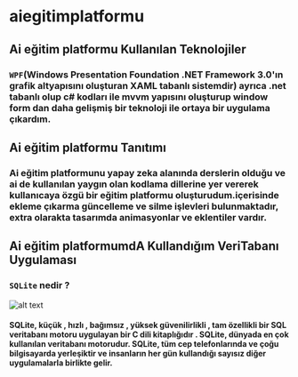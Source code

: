 # aiegitimplatformu
## Ai eğitim platformu Kullanılan Teknolojiler 
### `WPF`(Windows Presentation Foundation .NET Framework 3.0'ın grafik altyapısını oluşturan XAML tabanlı sistemdir) ayrıca .net tabanlı olup c# kodları ile mvvm yapısını oluşturup window form dan daha gelişmiş bir teknoloji ile ortaya bir uygulama çıkardım.

## Ai eğitim platformu Tanıtımı
### Ai eğitim platformunu yapay zeka alanında derslerin olduğu ve ai de kullanılan yaygın olan kodlama dillerine yer vererek kullanıcaya özgü bir eğitim platformu oluşturudum.içerisinde ekleme çıkarma güncelleme ve silme işlevleri bulunmaktadır, extra olarakta tasarımda animasyonlar ve eklentiler vardır.
## Ai eğitim platformumdA Kullandığım VeriTabanı Uygulaması
### `SQLite` nedir ?
![alt text](![image](https://user-images.githubusercontent.com/75863951/171742990-e5f0668f-0fe4-4aef-954e-1fa82fdf4944.png))
#### SQLite, küçük , hızlı , bağımsız , yüksek güvenilirlikli , tam özellikli bir SQL veritabanı motoru uygulayan bir C dili kitaplığıdır . SQLite, dünyada en çok kullanılan veritabanı motorudur. SQLite, tüm cep telefonlarında ve çoğu bilgisayarda yerleşiktir ve insanların her gün kullandığı sayısız diğer uygulamalarla birlikte gelir.

